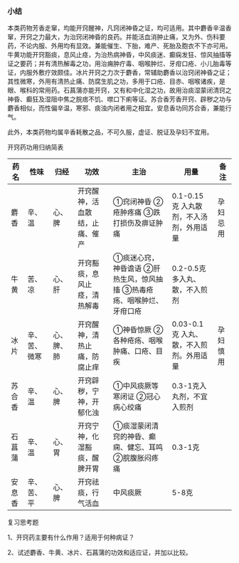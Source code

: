 ### 小结

本类药物芳香走窜，均能开窍醒神，凡窍闭神昏之证，均可适用。其中麝香辛温香窜，开窍之力最大，为治窍闭神昏的良药。并能活血消肿止痛，又为外、伤科要药，不论内服、外用均有显效。兼能催生、下胎，难产、死胎及胞衣不下亦可用。牛黄功能开窍豁痰，息风止痉，为治热病神昏，中风痰迷、癫痫发狂、惊风抽搐等证之要药；并有清热解毒之功，用治痈肿疔毒、咽喉肿烂、牙疳口疮、小儿胎毒等证，内服外敷疗效颇佳。冰片开窍之力次于麝香，常辅助麝香以治窍闭神昏之证；其性微寒，外用有清热止痛、防腐生肌之功，多用于口疮、目赤、咽喉诸疾，是眼、喉科的常用药。石菖蒲亦能开窍，又有和中化湿之功，故用治痰湿蒙闭清窍之神昏、癫狂及湿阻中焦之脘痞不饥、噤口下痢等证。苏合香芳香开窍、辟秽之功与麝香相似，而性偏辛温，寒邪、痰浊内闭者用之相宜。安息香功同苏合香，兼能行气。

此外，本类药物均属辛香耗散之品，不可久服，虚证、脱证及孕妇不宜用。

开窍药功用归纳简表

| 药名   | 性味         | 归经       | 功效                           | 主治                                                         | 用量                                    | 备注     |
| ------ | ------------ | ---------- | ------------------------------ | ------------------------------------------------------------ | --------------------------------------- | -------- |
| 麝香   | 辛、温       | 心、脾     | 开窍醒神，活血散结，止痛、催产 | ①窍闭神昏 ②疮肿疼痛 ③跌打损伤及痹证肿痛                        | 0.1-0.15克 入丸散剂，不入汤剂，外用适量 | 孕妇忌用 |
| 牛黄   | 苦、凉       | 心、肝     | 开窍豁痰，息风止痉，清热解毒   | ①痰迷心窍，神昏谵语 ②肝热生风，惊风抽搐 ③热毒疮疡、咽喉肿烂、牙疳口疮 | 0.2-0.5克 多入丸、散，不入煎剂          |          |
| 冰片   | 辛、苦、微寒 | 心、脾、肺 | 开窍醒神，清热止痛，防腐止痒   | ①神昏惊厥 ②各种疮疡、咽喉肿痛、口疮、目疾                     | 0.03-0.1克 入丸、散，不入煎剂。外用适量 | 孕妇慎用 |
| 苏合香 | 辛、温       | 心、脾     | 开窍辟秽，宁神，开郁化浊       | ①中风痰厥等寒闭证 ②冠心病心绞痛                               | 0.3-1克入丸剂，不宜入煎剂               |          |
| 石菖蒲 | 辛、温       | 心、胃     | 开窍宁神，化湿豁痰，醒脾开胃   | ①痰湿蒙闭清窍的神昏、癫痫、健忘、耳鸣 ②脘腹胀闷疼痛           | 0.3-1克                                 |          |
| 安息香 | 辛、苦、平   | 心、脾     | 开窍祛痰，行气活血             | 中风痰厥                                                     | 5-8克                                   |          |

复习思考题

1、开窍药主要有什么作用？适用于何种病证？

2、试述麝香、牛黄、冰片、石菖蒲的功效和适应证，并加以比较。